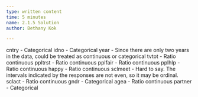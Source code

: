 ```yaml
---
type: written content
time: 5 minutes
name: 2.1.5 Solution
author: Bethany Kok

---
```

cntry  - Categorical
idno  - Categorical
year  - Since there are only two years in the data, could be treated as continuous or categorical
tvtot  - Ratio continuous
ppltrst  - Ratio continuous
pplfair  - Ratio continuous
pplhlp  - Ratio continuous
happy  - Ratio continuous
sclmeet  - Hard to say.  The intervals indicated by the responses are not even, so it may be ordinal.
sclact - Ratio continuous
gndr  - Categorical
agea  - Ratio continuous
partner - Categorical

 
